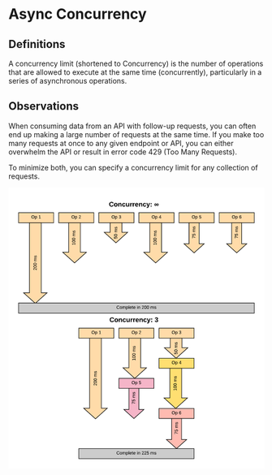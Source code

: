 # Async Concurrency

## Definitions
A concurrency limit (shortened to Concurrency) is the number of operations that are allowed to execute at the same time (concurrently), particularly in a series of asynchronous operations.

## Observations
When consuming data from an API with follow-up requests, you can often end up making a large number of requests at the same time.  If you make too many requests at once to any given endpoint or API, you can either overwhelm the API or result in error code 429 (Too Many Requests).

To minimize both, you can specify a concurrency limit for any collection of requests.

![Concurrency Limit Diagram](images/Concurrency.png)
